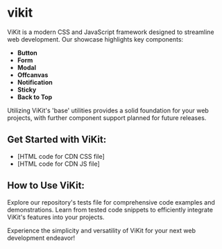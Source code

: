 # vikit
ViKit is a modern CSS and JavaScript framework designed to streamline web development. Our showcase highlights key components:

- **Button**
- **Form**
- **Modal**
- **Offcanvas**
- **Notification**
- **Sticky**
- **Back to Top**

Utilizing ViKit's 'base' utilities provides a solid foundation for your web projects, with further component support planned for future releases.

## Get Started with ViKit:

- [HTML code for CDN CSS file]
- [HTML code for CDN JS file]

## How to Use ViKit:

Explore our repository's tests file for comprehensive code examples and demonstrations. Learn from tested code snippets to efficiently integrate ViKit's features into your projects.

Experience the simplicity and versatility of ViKit for your next web development endeavor!
